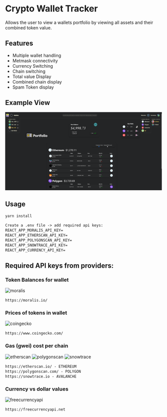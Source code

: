 # Crypto Wallet Tracker

Allows the user to view a wallets portfolio by viewing all assets and their combined token value.

## Features

- Multiple wallet handling
- Metmask connectivity
- Currency Switching
- Chain switching
- Total value Display
- Combined chain display
- Spam Token display


## Example View
<img src = "./example/examplerandomwallet.png" alt="overview"/>



## Usage

```
yarn install
```

```
Create a .env file -> add required api keys:
REACT_APP_MORALIS_API_KEY=
REACT_APP_ETHERSCAN_API_KEY=
REACT_APP_POLYGONSCAN_API_KEY=
REACT_APP_SNOWTRACE_API_KEY=
REACT_APP_CURRENCY_API_KEY=
```

## Required API keys from providers:

### Token Balances for wallet
<img src="https://moralis.io/wp-content/uploads/2021/01/logo_footer.svg" width="200" alt='moralis'/>

```
https://moralis.io/
```



### Prices of tokens in wallet
<img src="https://static.coingecko.com/s/coingecko-logo-d13d6bcceddbb003f146b33c2f7e8193d72b93bb343d38e392897c3df3e78bdd.png" width="200" alt='coingecko'/>

```
https://www.coingecko.com/
```



### Gas (gwei) cost per chain
<img src="https://etherscan.io/assets/svg/logos/logo-etherscan.svg?v=0.0.2" width="200" alt='etherscan'/>
<img src="https://polygonscan.com/images/logo.svg?v=0.0.3" width="200" alt='polygonscan'/>
<img src="https://snowtrace.io/images/logo.svg?v=22.2.3.0" width="200" alt='snowtrace'/>

```
https://etherscan.io/ - ETHEREUM
https://polygonscan.com/ - POLYGON
https://snowtrace.io - AVALANCHE
```

### Currency vs dollar values
<img src="https://freecurrencyapi.net/img/freecurrencyapi-logo-dark.svg" width="200" alt='freecurrencyapi'/>

```
https://freecurrencyapi.net
```
